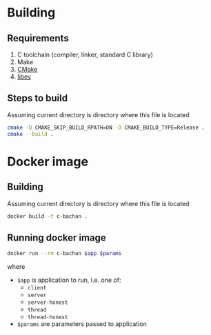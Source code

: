 # Building

## Requirements

1. C toolchain (compiler, linker, standard C library)
1. Make
1. [CMake](https://cmake.org/)
1. [libev](http://software.schmorp.de/pkg/libev.html)

## Steps to build

Assuming current directory is directory where this file is located

```bash
cmake -D CMAKE_SKIP_BUILD_RPATH=ON -D CMAKE_BUILD_TYPE=Release .
cmake --build .
```

# Docker image

## Building

Assuming current directory is directory where this file is located

```bash
docker build -t c-bachan .
```

## Running docker image

```bash
docker run --rm c-bachan $app $params
```

where

* `$app` is application to run, i.e. one of:
  - `client`
  - `server`
  - `server-honest`
  - `thread`
  - `thread-honest`
* `$params` are parameters passed to application